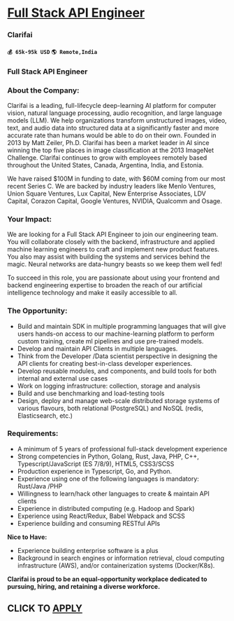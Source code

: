 # [Full Stack API Engineer](https://www.remotewlb.com/apply/full-stack-api-engineer)  
### Clarifai  
#### `💰 65k-95k USD` `🌎 Remote,India`  

### **Full Stack API Engineer**

### **About the Company:**

Clarifai is a leading, full-lifecycle deep-learning AI platform for computer vision, natural language processing, audio recognition, and large language models (LLM). We help organizations transform unstructured images, video, text, and audio data into structured data at a significantly faster and more accurate rate than humans would be able to do on their own. Founded in 2013 by Matt Zeiler, Ph.D. Clarifai has been a market leader in AI since winning the top five places in image classification at the 2013 ImageNet Challenge. Clarifai continues to grow with employees remotely based throughout the United States, Canada, Argentina, India, and Estonia.

We have raised $100M in funding to date, with $60M coming from our most recent Series C. We are backed by industry leaders like Menlo Ventures, Union Square Ventures, Lux Capital, New Enterprise Associates, LDV Capital, Corazon Capital, Google Ventures, NVIDIA, Qualcomm and Osage.

### **Your Impact:**

We are looking for a Full Stack API Engineer to join our engineering team. You will collaborate closely with the backend, infrastructure and applied machine learning engineers to craft and implement new product features. You also may assist with building the systems and services behind the magic. Neural networks are data-hungry beasts so we keep them well fed!

To succeed in this role, you are passionate about using your frontend and backend engineering expertise to broaden the reach of our artificial intelligence technology and make it easily accessible to all.

### **The Opportunity:**

  * Build and maintain SDK in multiple programming languages that will give users hands-on access to our machine-learning platform to perform custom training, create ml pipelines and use pre-trained models.
  * Develop and maintain API Clients in multiple languages.
  * Think from the Developer /Data scientist perspective in designing the API clients for creating best-in-class developer experiences.
  * Develop reusable modules, and components, and build tools for both internal and external use cases
  * Work on logging infrastructure: collection, storage and analysis
  * Build and use benchmarking and load-testing tools
  * Design, deploy and manage web-scale distributed storage systems of various flavours, both relational (PostgreSQL) and NoSQL (redis, Elasticsearch, etc.)

### **Requirements:**

  * A minimum of 5 years of professional full-stack development experience
  * Strong competencies in Python, Golang, Rust, Java, PHP, C++, Typescript/JavaScript (ES 7/8/9), HTML5, CSS3/SCSS
  * Production experience in Typescript, Go, and Python. 
  * Experience using one of the following languages is mandatory: Rust/Java /PHP 
  * Willingness to learn/hack other languages to create & maintain API clients
  * Experience in distributed computing (e.g. Hadoop and Spark)
  * Experience using React/Redux, Babel Webpack and SCSS
  * Experience building and consuming RESTful APIs

**Nice to Have:**

  * Experience building enterprise software is a plus 
  * Background in search engines or information retrieval, cloud computing infrastructure (AWS), and/or containerization systems (Docker/K8s).

  
**Clarifai is proud to be an equal-opportunity workplace dedicated to pursuing, hiring, and retaining a diverse workforce.**

  
  

  
## CLICK TO [APPLY](https://www.remotewlb.com/apply/full-stack-api-engineer)

